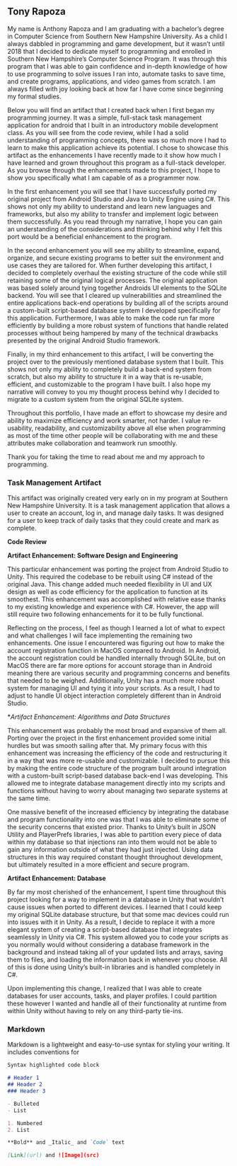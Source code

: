 ## Tony Rapoza

My name is Anthony Rapoza and I am graduating with a bachelor’s degree in Computer Science from Southern New Hampshire University. As a child I always dabbled in programming and game development, but it wasn’t until 2018 that I decided to dedicate myself to programming and enrolled in Southern New Hampshire’s Computer Science Program. It was through this program that I was able to gain confidence and in-depth knowledge of how to use programming to solve issues I ran into, automate tasks to save time, and create programs, applications, and video games from scratch. I am always filled with joy looking back at how far I have come since beginning my formal studies.

Below you will find an artifact that I created back when I first began my programming journey. It was a simple, full-stack task management application for android that I built in an introductory mobile development class. As you will see from the code review, while I had a solid understanding of programming concepts, there was so much more I had to learn to make this application achieve its potential. I chose to showcase this artifact as the enhancements I have recently made to it show how much I have learned and grown throughout this program as a full-stack developer. As you browse through the enhancements made to this project, I hope to show you specifically what I am capable of as a programmer now.

In the first enhancement you will see that I have successfully ported my original project from Android Studio and Java to Unity Engine using C#. This shows not only my ability to understand and learn new languages and frameworks, but also my ability to transfer and implement logic between them successfully. As you read through my narrative, I hope you can gain an understanding of the considerations and thinking behind why I felt this port would be a beneficial enhancement to the program.

In the second enhancement you will see my ability to streamline, expand, organize, and secure existing programs to better suit the environment and use cases they are tailored for. When further developing this artifact, I decided to completely overhaul the existing structure of the code while still retaining some of the original logical processes. The original application was based solely around tying together Androids UI elements to the SQLite backend. You will see that I cleared up vulnerabilities and streamlined the entire applications back-end operations by building all of the scripts around a custom-built script-based database system I developed specifically for this application. Furthermore, I was able to make the code run far more efficiently by building a more robust system of functions that handle related processes without being hampered by many of the technical drawbacks presented by the original Android Studio framework.

Finally, in my third enhancement to this artifact, I will be converting the project over to the previously mentioned database system that I built. This shows not only my ability to completely build a back-end system from scratch, but also my ability to structure it in a way that is re-usable, efficient, and customizable to the program I have built. I also hope my narrative will convey to you my thought process behind why I decided to migrate to a custom system from the original SQLite system.

Throughout this portfolio, I have made an effort to showcase my desire and ability to maximize efficiency and work smarter, not harder. I value re-usability, readability, and customizability above all else when programming as most of the time other people will be collaborating with me and these attributes make collaboration and teamwork run smoothly.

Thank you for taking the time to read about me and my approach to programming.


### Task Management Artifact

This artifact was originally created very early on in my program at Southern New Hampshire University. It is a task management application that allows a user to create an account, log in, and manage daily tasks. It was designed for a user to keep track of daily tasks that they could create and mark as complete.

**Code Review**


**Artifact Enhancement: Software Design and Engineering**

This particular enhancement was porting the project from Android Studio to Unity. This required the codebase to be rebuilt using C# instead of the original Java. This change added much needed flexibility in UI and UX design as well as code efficiency for the application to function at its smoothest. This enhancement was accomplished with relative ease thanks to my existing knowledge and experience with C#. However, the app will still require two following enhancements for it to be fully functional.

Reflecting on the process, I feel as though I learned a lot of what to expect and what challenges I will face implementing the remaining two enhancements. One issue I encountered was figuring out how to make the account registration function in MacOS compared to Android. In Android, the account registration could be handled internally through SQLite, but on MacOS there are far more options for account storage than in Android meaning there are various security and programming concerns and benefits that needed to be weighed. Additionally, Unity has a much more robust system for managing UI and tying it into your scripts. As a result, I had to adjust to handle UI object interaction completely different than in Android Studio.


**Artifact Enhancement: Algorithms and Data Structures*

This enhancement was probably the most broad and expansive of them all. Porting over the project in the first enhancement provided some initial hurdles but was smooth sailing after that. My primary focus with this enhancement was increasing the efficiency of the code and restructuring it in a way that was more re-usable and customizable. I decided to pursue this by making the entire code structure of the program built around integration with a custom-built script-based database back-end I was developing. This allowed me to integrate database management directly into my scripts and functions without having to worry about managing two separate systems at the same time.

One massive benefit of the increased efficiency by integrating the database and program functionality into one was that I was able to eliminate some of the security concerns that existed prior. Thanks to Unity’s built in JSON Utility and PlayerPrefs libraries, I was able to partition every piece of data within my database so that injections ran into them would not be able to gain any information outside of what they had just injected. Using data structures in this way required constant thought throughout development, but ultimately resulted in a more efficient and secure program.


**Artifact Enhancement: Database**

By far my most cherished of the enhancement, I spent time throughout this project looking for a way to implement in a database in Unity that wouldn’t cause issues when ported to different devices. I learned that I could keep my original SQLite database structure, but that some mac devices could run into issues with it in Unity. As a result, I decide to replace it with a more elegant system of creating a script-based database that integrates seamlessly in Unity via C#. This system allowed you to code your scripts as you normally would without considering a database framework in the background and instead taking all of your updated lists and arrays, saving them to files, and loading the information back in whenever you choose. All of this is done using Unity’s built-in libraries and is handled completely in C#.

Upon implementing this change, I realized that I was able to create databases for user accounts, tasks, and player profiles. I could partition these however I wanted and handle all of their functionality at runtime from within Unity without having to rely on any third-party tie-ins.


### Markdown

Markdown is a lightweight and easy-to-use syntax for styling your writing. It includes conventions for

```markdown
Syntax highlighted code block

# Header 1
## Header 2
### Header 3

- Bulleted
- List

1. Numbered
2. List

**Bold** and _Italic_ and `Code` text

[Link](url) and ![Image](src)
```
